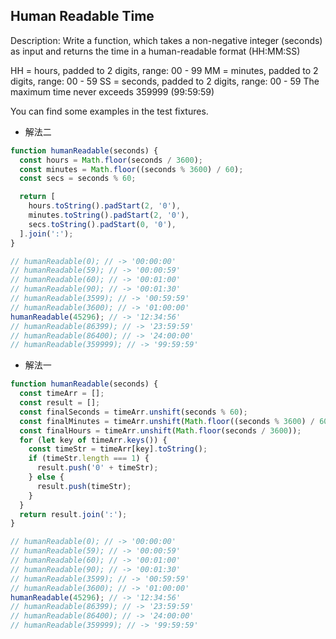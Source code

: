 ## Human Readable Time

Description:
Write a function, which takes a non-negative integer (seconds) as input and returns the time in a human-readable format (HH:MM:SS)

HH = hours, padded to 2 digits, range: 00 - 99
MM = minutes, padded to 2 digits, range: 00 - 59
SS = seconds, padded to 2 digits, range: 00 - 59
The maximum time never exceeds 359999 (99:59:59)

You can find some examples in the test fixtures.

- 解法二

```js
function humanReadable(seconds) {
  const hours = Math.floor(seconds / 3600);
  const minutes = Math.floor((seconds % 3600) / 60);
  const secs = seconds % 60;

  return [
    hours.toString().padStart(2, '0'),
    minutes.toString().padStart(2, '0'),
    secs.toString().padStart(0, '0'),
  ].join(':');
}

// humanReadable(0); // -> '00:00:00'
// humanReadable(59); // -> '00:00:59'
// humanReadable(60); // -> '00:01:00'
// humanReadable(90); // -> '00:01:30'
// humanReadable(3599); // -> '00:59:59'
// humanReadable(3600); // -> '01:00:00'
humanReadable(45296); // -> '12:34:56'
// humanReadable(86399); // -> '23:59:59'
// humanReadable(86400); // -> '24:00:00'
// humanReadable(359999); // -> '99:59:59'
```

- 解法一

```js
function humanReadable(seconds) {
  const timeArr = [];
  const result = [];
  const finalSeconds = timeArr.unshift(seconds % 60);
  const finalMinutes = timeArr.unshift(Math.floor((seconds % 3600) / 60));
  const finalHours = timeArr.unshift(Math.floor(seconds / 3600));
  for (let key of timeArr.keys()) {
    const timeStr = timeArr[key].toString();
    if (timeStr.length === 1) {
      result.push('0' + timeStr);
    } else {
      result.push(timeStr);
    }
  }
  return result.join(':');
}

// humanReadable(0); // -> '00:00:00'
// humanReadable(59); // -> '00:00:59'
// humanReadable(60); // -> '00:01:00'
// humanReadable(90); // -> '00:01:30'
// humanReadable(3599); // -> '00:59:59'
// humanReadable(3600); // -> '01:00:00'
humanReadable(45296); // -> '12:34:56'
// humanReadable(86399); // -> '23:59:59'
// humanReadable(86400); // -> '24:00:00'
// humanReadable(359999); // -> '99:59:59'
```
